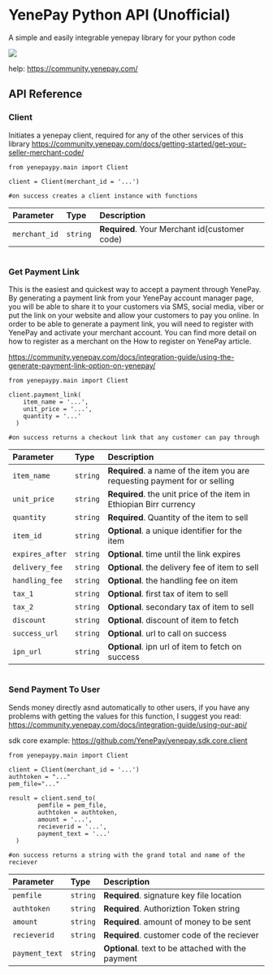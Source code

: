 
# YenePay Python API (Unofficial)

A simple and easily integrable yenepay library for your python code

![](https://yenepay.com/images/logo.png "")

help: https://community.yenepay.com/
## API Reference

### Client
Initiates a yenepay client, required for any of the other services of this library
https://community.yenepay.com/docs/getting-started/get-your-seller-merchant-code/

```
from yenepaypy.main import Client

client = Client(merchant_id = '...')

#on success creates a client instance with functions
```


| Parameter | Type     | Description                |
| :-------- | :------- | :------------------------- |
| `merchant_id` | `string` | **Required**. Your Merchant id(customer code) |

# 
### Get Payment Link

This is the easiest and quickest way to accept a payment through YenePay. By generating a payment link from your YenePay account manager page, you will be able to share it to your customers via SMS, social media, viber or put the link on your website and allow your customers to pay you online. In order to be able to generate a payment link, you will need to register with YenePay and activate your merchant account. You can find more detail on how to register as a merchant on the How to register on YenePay article.

https://community.yenepay.com/docs/integration-guide/using-the-generate-payment-link-option-on-yenepay/

```
from yenepaypy.main import Client

client.payment_link(
	item_name = '...',
	unit_price = '...',
	quantity = '...'
  )
 
#on success returns a checkout link that any customer can pay through
```
| Parameter | Type     | Description                       |
| :-------- | :------- | :-------------------------------- |
| `item_name`| `string` | **Required**. a name of the item you are requesting payment for or selling|
| `unit_price`| `string` | **Required**. the unit price of the item in Ethiopian Birr currency |
| `quantity`| `string` | **Required**. Quantity of the item to sell|
| `item_id`| `string` | **Optional**. a unique identifier for the item |
| `expires_after`| `string` | **Optional**. time until the link expires|
| `delivery_fee`| `string` | **Optional**. the delivery fee of item to sell|
| `handling_fee`| `string` | **Optional**. the handling fee on item |
| `tax_1`| `string` | **Optional**. first tax of item to sell |
| `tax_2`| `string` | **Optional**. secondary tax of item to sell |
| `discount`| `string` | **Optional**. discount of item to fetch |
| `success_url`| `string` | **Optional**. url to call on success|
| `ipn_url`| `string` | **Optional**. ipn url of item to fetch on success |

# 
### Send Payment To User
Sends money directly asnd automatically to other users, if you have any problems with getting the values for this function, I suggest you read: https://community.yenepay.com/docs/integration-guide/using-our-api/

sdk core example:
https://github.com/YenePay/yenepay.sdk.core.client

```
from yenepaypy.main import Client

client = Client(merchant_id = '...')
authtoken = "..."
pem_file="..." 

result = client.send_to(
        pemfile = pem_file,
        authtoken = authtoken,
        amount = '...',
        recieverid = '...',
        payment_text = '...'
  )
    
#on success returns a string with the grand total and name of the reciever 
```

| Parameter | Type     | Description                       |
| :-------- | :------- | :-------------------------------- |
| `pemfile `| `string` | **Required**. signature key file location  |
| `authtoken`| `string` | **Required**. Authoriztion Token string |
| `amount`| `string` | **Required**. amount of money to be sent |
| `recieverid`| `string` | **Required**. customer code of the reciever |
| `payment_text`| `string` | **Optional**. text to be attached with the payment |
